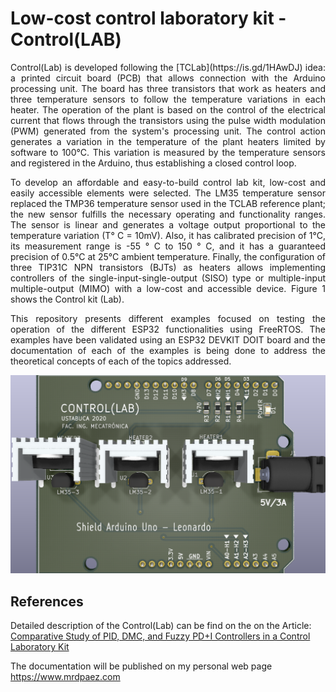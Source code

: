 # Low-cost control laboratory kit - Control(LAB)

<p align="justify">Control(Lab) is developed following the [TCLab](https://is.gd/1HAwDJ) idea: a printed circuit board (PCB) that allows connection with the Arduino processing unit. The board has three transistors that work as heaters and three temperature sensors to follow the temperature variations in each heater. The operation of the plant is based on the control of the electrical current that flows through the transistors using the pulse width modulation (PWM) generated from the system's processing unit. The control action generates a variation in the temperature of the plant heaters limited by software to 100°C. This variation is measured by the temperature sensors and registered in the Arduino, thus establishing a closed control loop.</p>

<p align="justify">To develop an affordable and easy-to-build control lab kit, low-cost and easily accessible elements were selected. The LM35 temperature sensor replaced the TMP36 temperature sensor used in the TCLAB reference plant; the new sensor fulfills the necessary operating and functionality ranges. The sensor is linear and generates a voltage output proportional to the temperature variation (T° C = 10mV). Also, it has calibrated precision of 1°C, its measurement range is -55 ° C to 150 ° C, and it has a guaranteed precision of 0.5°C at 25°C ambient temperature. Finally, the configuration of three TIP31C NPN transistors (BJTs) as heaters allows implementing controllers of the single-input-single-output (SISO) type or multiple-input multiple-output (MIMO) with a low-cost and accessible device. Figure 1 shows the Control kit (Lab).</p>

<p align="justify">This repository presents different examples focused on testing the operation of the different ESP32 functionalities using FreeRTOS. The examples have been validated using an ESP32 DEVKIT DOIT board and the documentation of each of the examples is being done to address the theoretical concepts of each of the topics addressed.</p>

![Control Laboratory Kit - Control(Lab)](control-lab-pcb\control-lab_2.png)

## References

Detailed description of the Control(Lab) can be find on the on the Article: [Comparative Study of PID, DMC, and Fuzzy PD+I Controllers in a Control Laboratory Kit]()


The documentation will be published on my personal web page <https://www.mrdpaez.com>
